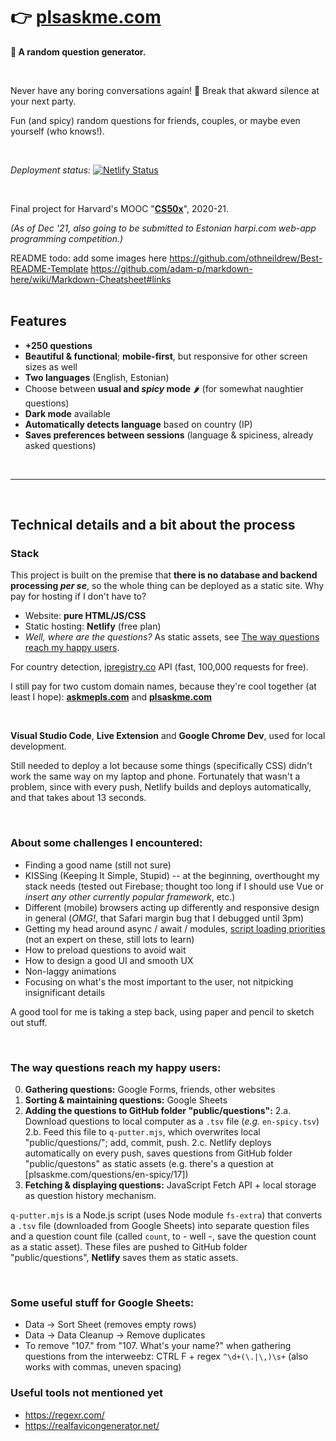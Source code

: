 # 👉 [plsaskme.com]

**💬 A random question generator.** 

<br>

Never have any boring conversations again! 🎉 Break that akward silence at your next party.

Fun (and spicy) random questions for friends, couples, or maybe even yourself (who knows!).

<br>

*Deployment status:*
[![Netlify Status](https://api.netlify.com/api/v1/badges/9c1ee742-e7f5-45a9-b093-d2defe49339c/deploy-status)](https://app.netlify.com/sites/conversee/deploys)

<br>

Final project for Harvard's MOOC "__[CS50x]__", 2020-21.

*(As of Dec '21, also going to be submitted to Estonian harpi.com web-app programming competition.)*


README todo: add some images here
https://github.com/othneildrew/Best-README-Template
https://github.com/adam-p/markdown-here/wiki/Markdown-Cheatsheet#links
<br>
<br>
## Features
- **+250 questions**
- **Beautiful & functional**; **mobile-first**, but responsive for other screen sizes as well
- **Two languages** (English, Estonian)
- Choose between **usual and *spicy* mode** 🌶 (for somewhat naughtier questions)
- **Dark mode** available
- **Automatically detects language** based on country (IP)
- **Saves preferences between sessions** (language & spiciness, already asked questions)
<br>
<hr>
<br>

## Technical details and a bit about the process

### Stack
This project is built on the premise that __there is no database and backend processing *per se*__, so the whole thing can be deployed as a static site. Why pay for hosting if I don't have to?

- Website: **pure HTML/JS/CSS**
- Static hosting: **Netlify** (free plan)
- *Well, where are the questions?* As static assets, see [The way questions reach my happy users](#the-way-questions-reach-my-happy-users).


For country detection, [ipregistry.co] API (fast, 100,000 requests for free).

I still pay for two custom domain names, because they're cool together (at least I hope): __[askmepls.com]__ and __[plsaskme.com]__

<br>

__Visual Studio Code__, __Live Extension__ and __Google Chrome Dev__,  used for local development. 

Still needed to deploy a lot because some things (specifically CSS) didn't work the same way on my laptop and phone. Fortunately that wasn't a problem, since with every push, Netlify builds and deploys automatically, and that takes about 13 seconds.

<br>

### About some challenges I encountered:
- Finding a good name (still not sure)
- KISSing (Keeping It Simple, Stupid) -- at the beginning, overthought my stack needs (tested out Firebase; thought too long if I should use Vue or *insert any other currently popular framework*, etc.)
- Different (mobile) browsers acting up differently and responsive design in general (*OMG!*, that Safari margin bug that I debugged until 3pm)
- Getting my head around async / await / modules, [script loading priorities](https://addyosmani.com/blog/script-priorities/) (not an expert on these, still lots to learn)
- How to preload questions to avoid wait
- How to design a good UI and smooth UX
- Non-laggy animations
- Focusing on what's the most important to the user, not nitpicking insignificant details

A good tool for me is taking a step back, using paper and pencil to sketch out stuff.

<br>

### The way questions reach my happy users:
0. **Gathering questions:** Google Forms, friends, other websites
1. **Sorting & maintaining questions:** Google Sheets
2. **Adding the questions to GitHub folder "public/questions":**
    2.a. Download questions to local computer as a `.tsv` file (*e.g.* `en-spicy.tsv`)
    2.b. Feed this file to `q-putter.mjs`, which overwrites local "public/questions/"; add, commit, push.
    2.c. Netlify deploys automatically on every push, saves questions from GitHub folder "public/questons" as static assets
        (e.g. there's a question at [plsaskme.com/questions/en-spicy/17])
3. **Fetching & displaying questions:** JavaScript Fetch API + local storage as question history mechanism.

`q-putter.mjs` is a Node.js script (uses Node module `fs-extra`) that converts a `.tsv` file (downloaded from Google Sheets) into separate question files and a question count file (called `count`, to - well -, save the question count as a static asset). These files are pushed to GitHub folder "public/questions", **Netlify** saves them as static assets.

<br>

### Some useful stuff for Google Sheets:
- Data -> Sort Sheet (removes empty rows)
- Data -> Data Cleanup -> Remove duplicates
- To remove "107." from "107. What's your name?" when gathering questions from the interweebz: 
    CTRL F + regex `^\d+(\.|\,)\s+` (also works with commas, uneven spacing)

### Useful tools not mentioned yet
- https://regexr.com/
- https://realfavicongenerator.net/
    
[plsaskme.com]: <https://plsaskme.com>
[askmepls.com]: <https://askmepls.com>
[CS50x]: <https://cs50.harvard.edu/x/2021>
[ipregistry.co]: <https://ipregistry.co>
